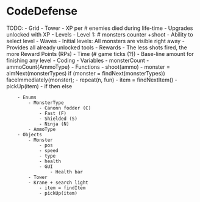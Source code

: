 CodeDefense
============

TODO:
	- Grid
	- Tower
		- XP per # enemies died during life-time
		- Upgrades unlocked with XP
	- Levels
		- Level 1:
			# monsters counter
			+shoot
		- Ability to select level
		- Waves
			- Initial levels: All monsters are visible right away
		- Provides all already unlocked tools
		- Rewards
			- The less shots fired, the more Reward Points (RPs)
			- Time (# game ticks (?))
			- Base-line amount for finishing any level
	- Coding
		- Variables
			- monsterCount
			- ammoCount{AmmoType}
		- Functions
			- shoot(ammo)
			- monster = aimNext(monsterTypes)
				if (monster = findNext(monsterTypes))
					faceImmediately(monster);
			- repeat(n, fun)
			- item = findNextItem()
			- pickUp(item)
			- if then else
			
		- Enums
			- MonsterType
				- Canonn fodder (C)
				- Fast (F)
				- Shielded (S)
				- Ninja (N)
			- AmmoType
		- Objects
			- Monster
				- pos
				- speed
				- type
				- health
				- GUI
					- Health bar
			- Tower
			- Krane + search light
				- item = findItem
				- pickUp(item)